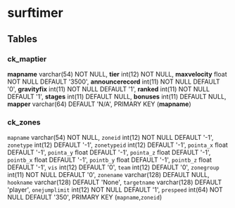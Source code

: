 # surftimer

## Tables

### ck_maptier

**mapname** varchar(54) NOT NULL,
**tier** int(12) NOT NULL,
**maxvelocity** float NOT NULL DEFAULT '3500',
**announcerecord** int(11) NOT NULL DEFAULT '0',
**gravityfix** int(11) NOT NULL DEFAULT '1',
**ranked** int(11) NOT NULL DEFAULT '1',
**stages** int(11) DEFAULT NULL,
**bonuses** int(11) DEFAULT NULL,
**mapper** varchar(64) DEFAULT 'N/A',
PRIMARY KEY (**mapname**)

### ck_zones

`mapname` varchar(54) NOT NULL,
`zoneid` int(12) NOT NULL DEFAULT '-1',
`zonetype` int(12) DEFAULT '-1',
`zonetypeid` int(12) DEFAULT '-1',
`pointa_x` float DEFAULT '-1',
`pointa_y` float DEFAULT '-1',
`pointa_z` float DEFAULT '-1',
`pointb_x` float DEFAULT '-1',
`pointb_y` float DEFAULT '-1',
`pointb_z` float DEFAULT '-1',
`vis` int(12) DEFAULT '0',
`team` int(12) DEFAULT '0',
`zonegroup` int(11) NOT NULL DEFAULT '0',
`zonename` varchar(128) DEFAULT NULL,
`hookname` varchar(128) DEFAULT 'None',
`targetname` varchar(128) DEFAULT 'player',
`onejumplimit` int(12) NOT NULL DEFAULT '1',
`prespeed` int(64) NOT NULL DEFAULT '350',
PRIMARY KEY (`mapname`,`zoneid`)

